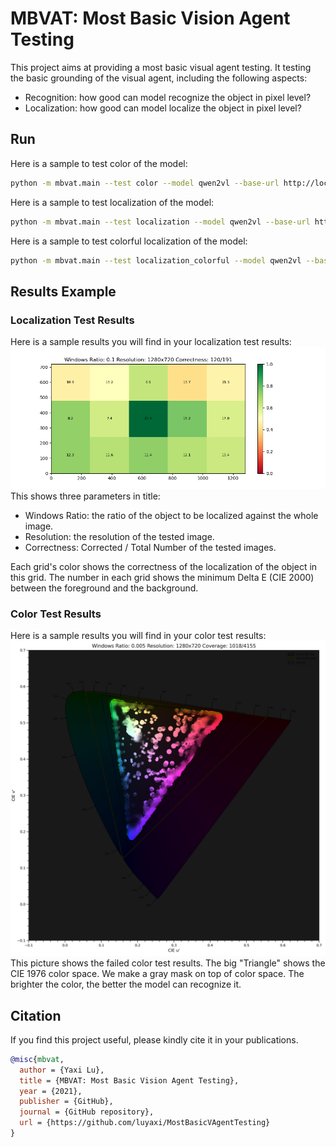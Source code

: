 # MBVAT: Most Basic Vision Agent Testing

This project aims at providing a most basic visual agent testing.
It testing the basic grounding of the visual agent, including the following aspects:

- Recognition: how good can model recognize the object in pixel level?
- Localization: how good can model localize the object in pixel level?

## Run

Here is a sample to test color of the model:

```bash
python -m mbvat.main --test color --model qwen2vl --base-url http://localhost:8000/v1 --save-path results
```

Here is a sample to test localization of the model:

```bash
python -m mbvat.main --test localization --model qwen2vl --base-url http://localhost:8000/v1 --save-path results
```

Here is a sample to test colorful localization of the model:

```bash
python -m mbvat.main --test localization_colorful --model qwen2vl --base-url http://localhost:8000/v1 --save-path results
```

## Results Example

### Localization Test Results
Here is a sample results you will find in your localization test results:
![Localization Test Results](./assets/loc_example.png)
This shows three parameters in title:
- Windows Ratio: the ratio of the object to be localized against the whole image.
- Resolution: the resolution of the tested image.
- Correctness: Corrected / Total Number of the tested images.

Each grid's color shows the correctness of the localization of the object in this grid.
The number in each grid shows the minimum Delta E (CIE 2000) between the foreground and the background.

### Color Test Results
Here is a sample results you will find in your color test results:
![Color Test Results](./assets/color_example.png)
This picture shows the failed color test results.
The big "Triangle" shows the CIE 1976 color space.
We make a gray mask on top of color space.
The brighter the color, the better the model can recognize it.


## Citation
If you find this project useful, please kindly cite it in your publications.

```bibtex
@misc{mbvat,
  author = {Yaxi Lu},
  title = {MBVAT: Most Basic Vision Agent Testing},
  year = {2021},
  publisher = {GitHub},
  journal = {GitHub repository},
  url = {https://github.com/luyaxi/MostBasicVAgentTesting}
}
```
